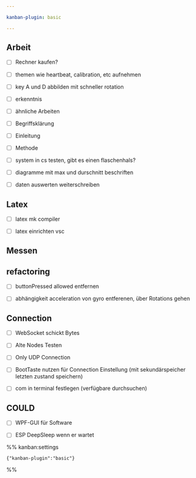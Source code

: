 ```yaml
---

kanban-plugin: basic

---
```


## Arbeit

- [ ] Rechner kaufen?
- [ ] themen wie heartbeat, calibration, etc aufnehmen
- [ ] key A und D abbilden mit schneller rotation
- [ ] erkenntnis
- [ ] ähnliche Arbeiten
- [ ] Begriffsklärung
- [ ] Einleitung
- [ ] Methode
- [ ] system in cs testen, gibt es einen flaschenhals?
- [ ] diagramme mit max und durschnitt beschriften
- [ ] daten auswerten weiterschreiben


## Latex

- [ ] latex mk compiler
- [ ] latex einrichten vsc


## Messen



## refactoring

- [ ] buttonPressed allowed entfernen
- [ ] abhängigkeit acceleration von gyro entferenen, über Rotations gehen


## Connection

- [ ] WebSocket schickt Bytes
- [ ] Alte Nodes Testen
- [ ] Only UDP Connection
- [ ] BootTaste nutzen für Connection Einstellung (mit sekundärspeicher letzten zustand speichern)
- [ ] com in terminal festlegen (verfügbare durchsuchen)


## COULD

- [ ] WPF-GUI für Software
- [ ] ESP DeepSleep wenn er wartet




%% kanban:settings
```
{"kanban-plugin":"basic"}
```
%%
